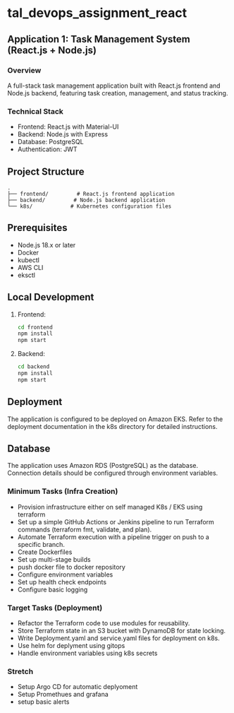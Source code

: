 # tal_devops_assignment_react
## Application 1: Task Management System (React.js + Node.js)

### Overview
A full-stack task management application built with React.js frontend and Node.js backend, featuring task creation, management, and status tracking.

### Technical Stack
- Frontend: React.js with Material-UI
- Backend: Node.js with Express
- Database: PostgreSQL
- Authentication: JWT

## Project Structure
```
.
├── frontend/         # React.js frontend application
├── backend/         # Node.js backend application
└── k8s/            # Kubernetes configuration files
```

## Prerequisites
- Node.js 18.x or later
- Docker
- kubectl
- AWS CLI
- eksctl

## Local Development
1. Frontend:
   ```bash
   cd frontend
   npm install
   npm start
   ```

2. Backend:
   ```bash
   cd backend
   npm install
   npm start
   ```

## Deployment
The application is configured to be deployed on Amazon EKS. Refer to the deployment documentation in the k8s directory for detailed instructions.

## Database
The application uses Amazon RDS (PostgreSQL) as the database. Connection details should be configured through environment variables.

### Minimum Tasks (Infra Creation)
- Provision infrastructure either on self managed K8s / EKS using terraform 
- Set up a simple GitHub Actions or Jenkins pipeline to run Terraform commands (terraform fmt, validate, and plan).
- Automate Terraform execution with a pipeline trigger on push to a specific branch.
- Create Dockerfiles 
- Set up multi-stage builds
- push docker file to docker repository
- Configure environment variables
- Set up health check endpoints
- Configure basic logging

### Target Tasks (Deployment)
- Refactor the Terraform code to use modules for reusability.
- Store Terraform state in an S3 bucket with DynamoDB for state locking.
- Write Deployment.yaml and service.yaml files for deployment on k8s.
- Use helm for deplyment using gitops
- Handle environment variables using k8s secrets

### Stretch 
- Setup Argo CD for automatic deplyoment 
- Setup Promethues and grafana 
- setup basic alerts
